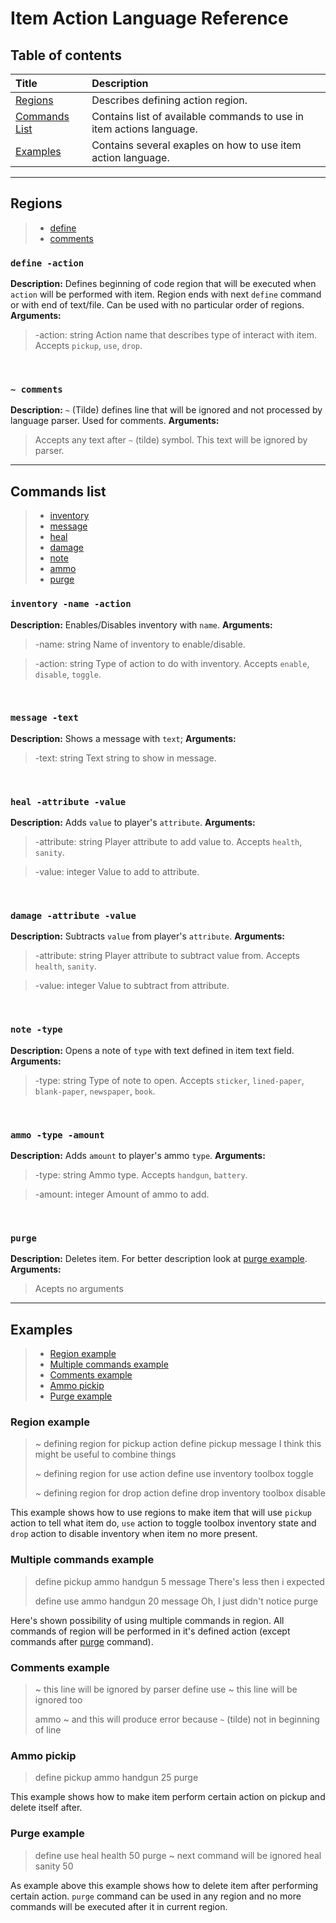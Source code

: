 # Item Action Language Reference

## Table of contents

| Title | Description |
|:------|:------------|
| [Regions](#regions) | Describes defining action region. |
| [Commands List](#commands-list) | Contains list of available commands to use in item actions language. |
| [Examples](#examples) | Contains several exaples on how to use item action language. |

-------------------------------------------------------------------------------

## Regions
> - [define](#inventory-name-action)
> - [comments](#~-comment)

### `define -action`
**Description:** Defines beginning of code region that will be executed when `action` will be performed with item. Region ends with next `define` command or with end of text/file. Can be used with no particular order of regions.
**Arguments:**
> -action: string
> Action name that describes type of interact with item. Accepts `pickup`, `use`, `drop`.

<br>

### `~ comments`
**Description:** `~` (Tilde) defines line that will be ignored and not processed by language parser. Used for comments.
**Arguments:**
> Accepts any text after `~` (tilde)  symbol. This text will be ignored by parser.

-------------------------------------------------------------------------------

## Commands list
> - [inventory](#inventory-name-action)
> - [message](#message-text)
> - [heal](#heal-attribute-value)
> - [damage](#damage-attribute-value)
> - [note](#note-type)
> - [ammo](#ammo-type-amount)
> - [purge](#purge)


### `inventory -name -action`
**Description:** Enables/Disables inventory with `name`.
**Arguments:**
> -name: string
> Name of inventory to enable/disable.

> -action: string
> Type of action to do with inventory. Accepts `enable`, `disable`, `toggle`.

<br>

### `message -text`
**Description:** Shows a message with `text`;
**Arguments:**
> -text: string
> Text string to show in message.

<br>

### `heal -attribute -value`
**Description:** Adds `value` to player's `attribute`.
**Arguments:**
> -attribute: string
> Player attribute to add value to. Accepts `health`, `sanity`.

> -value: integer
> Value to add to attribute.

<br>

### `damage -attribute -value`
**Description:** Subtracts `value` from player's `attribute`.
**Arguments:**
> -attribute: string
> Player attribute to subtract value from. Accepts `health`, `sanity`.

> -value: integer
> Value to subtract from attribute.

<br>

### `note -type`
**Description:** Opens a note of `type` with text defined in item text field.
**Arguments:**
> -type: string
> Type of note to open. Accepts `sticker`, `lined-paper`, `blank-paper`, `newspaper`, `book`.

<br>

### `ammo -type -amount`
**Description:** Adds `amount` to player's ammo `type`.
**Arguments:**
> -type: string
> Ammo type. Accepts `handgun`, `battery`.

> -amount: integer
> Amount of ammo to add.

<br>

### `purge`
**Description:** Deletes item. For better description look at [purge example](#purge-example).
**Arguments:**
> Acepts no arguments

-------------------------------------------------------------------------------

## Examples
> - [Region example](#region-example)
> - [Multiple commands example](#multiple-commands-example)
> - [Comments example](#comments-example)
> - [Ammo pickip](#ammo-pickip)
> - [Purge example](#purge-example)

### Region example

> ~ defining region for pickup action
> define pickup
> message I think this might be useful to combine things
>
> ~ defining region for use action
> define use
> inventory toolbox toggle
>
> ~ defining region for drop action
> define drop
> inventory toolbox disable

This example shows how to use regions to make item that will use `pickup` action to tell what item do, `use` action to toggle toolbox inventory state and `drop` action to disable inventory when item no more present.

### Multiple commands example

> define pickup
> ammo handgun 5
> message There's less then i expected
> 
> define use
> ammo handgun 20
> message Oh, I just didn't notice
> purge

Here's shown possibility of using multiple commands in region. All commands of region will be performed in it's defined action (except commands after [purge](#purge-example) command).

### Comments example

> ~ this line will be ignored by parser
> define use
> ~ this line will be ignored too
>
> ammo ~ and this will produce error because `~` (tilde) not in beginning of line

### Ammo pickip

> define pickup
> ammo handgun 25
> purge

This example shows how to make item perform certain action on pickup and delete itself after.

### Purge example

> define use
> heal health 50
> purge
> ~ next command will be ignored
> heal sanity 50

As example above this example shows how to delete item after performing certain action. `purge` command can be used in any region and no more commands will be executed after it in current region. 
